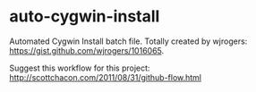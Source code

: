 auto-cygwin-install
===================

Automated Cygwin Install batch file. Totally created by wjrogers: https://gist.github.com/wjrogers/1016065.

Suggest this workflow for this project: http://scottchacon.com/2011/08/31/github-flow.html